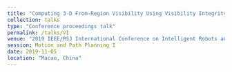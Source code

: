```yaml
---
title: "Computing 3-D From-Region Visibility Using Visibility Integrity"
collection: talks
type: "Conference proceedings talk"
permalink: /talks/VI
venue: "2019 IEEE/RSJ International Conference on Intelligent Robots and Systems (IROS 2019)"
session: Motion and Path Planning I 
date: 2019-11-05
location: "Macao, China"
---
```



